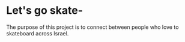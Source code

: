 # Let's go skate-
The purpose of this project is to connect between people who love to skateboard across Israel.
